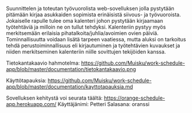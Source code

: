 Suunnittelen ja toteutan työvuorolista web-sovelluksen jolla pystytään pitämään kirjaa asukkaiden sopimista erinäisistä siivous- ja työvuoroista. Jokaiselle rapulle tulee oma kalenteri johon pystytään kirjaamaan työtehtäviä ja milloin ne on tullut tehdyksi. Kalenteriin pystyy myös merkitsemään erilaisia pihatalkoita/juhlia/avoimien ovien päiviä. Tominnallisuutta voidaan lisätä tarpeen vaatiessa, mutta aluksi on tarkoitus tehdä perustoiminnallisuus eli kirjautuminen ja työtehtävien kuvaukset ja niiden merkitseminen kalenteriin niille sovittujen tekijöiden kanssa.

Tietokantakaavio hahmotelma: https://github.com/Muisku/work-schedule-app/blob/master/documentation/tietokantakaavio.png

Käyttötapauksia: https://github.com/Muisku/work-schedule-app/blob/master/documentation/kayttotapauksia.md

Sovelluksen kehitystä voi seurata täältä: https://orange-schedule-app.herokuapp.com/
Käyttäjänimi: Petteri
Salasana: oranssi
